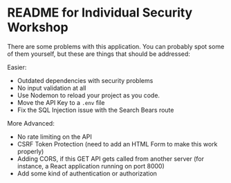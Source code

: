 # README for Individual Security Workshop

There are some problems with this application. You can probably spot some of them yourself, but these are things that should be addressed:

Easier:

* Outdated dependencies with security problems
* No input validation at all
* Use Nodemon to reload your project as you code.
* Move the API Key to a `.env` file
* Fix the SQL Injection issue with the Search Bears route


More Advanced:
* No rate limiting on the API
* CSRF Token Protection (need to add an HTML Form to make this work properly)
* Adding CORS, if this GET API gets called from another server (for instance, a React application running on port 8000)
* Add some kind of authentication or authorization
